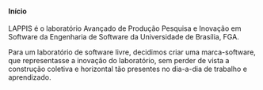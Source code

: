 ####  Início

LAPPIS é o laboratório Avançado de Produção Pesquisa e Inovação em Software  da Engenharia de Software da  Universidade de Brasília, FGA. 

Para um laboratório de software livre, decidimos criar uma marca-software, que representasse a inovação do laboratório, sem perder de vista a construção coletiva e horizontal tão presentes no dia-a-dia de trabalho e aprendizado.

